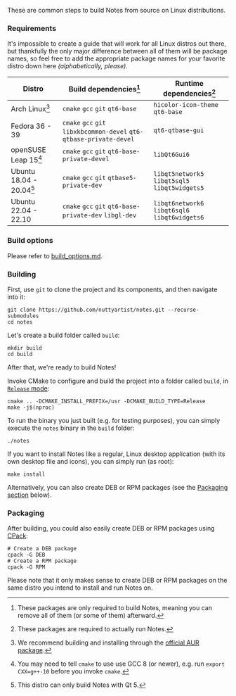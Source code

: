 These are common steps to build Notes from source on Linux distributions.

### Requirements

It's impossible to create a guide that will work for all Linux distros out there, but thankfully the only major difference between all of them will be package names, so feel free to add the appropriate package names for your favorite distro down here *(alphabetically, please)*.

| Distro                       | Build dependencies[^1]                                              | Runtime dependencies[^2]                       |
| ---------------------------- | ------------------------------------------------------------------- | ---------------------------------------------- |
| Arch Linux[^3]               | `cmake` `gcc` `git` `qt6-base`                                      | `hicolor-icon-theme` `qt6-base`                |
| Fedora 36 - 39               | `cmake` `gcc` `git` `libxkbcommon-devel` `qt6-qtbase-private-devel` | `qt6-qtbase-gui`                               |
| openSUSE Leap 15[^4]         | `cmake` `gcc` `git` `qt6-base-private-devel`                        | `libQt6Gui6`                                   |
| Ubuntu 18.04 - 20.04[^5]     | `cmake` `gcc` `git` `qtbase5-private-dev`                           | `libqt5network5` `libqt5sql5` `libqt5widgets5` |
| Ubuntu 22.04 - 22.10         | `cmake` `gcc` `git` `qt6-base-private-dev` `libgl-dev`              | `libqt6network6` `libqt6sql6` `libqt6widgets6` |

[^1]: These packages are only required to build Notes, meaning you can remove all of them (or some of them) afterward.
[^2]: These packages are required to actually run Notes.
[^3]: We recommend building and installing through the [official AUR package](https://aur.archlinux.org/packages/notes).
[^4]: You may need to tell `cmake` to use use GCC 8 (or newer), e.g. run `export CXX=g++-10` before you invoke `cmake`.
[^5]: This distro can only build Notes with Qt 5.

### Build options

Please refer to [build_options.md](build_options.md).

### Building

First, use `git` to clone the project and its components, and then navigate into it:

```shell
git clone https://github.com/nuttyartist/notes.git --recurse-submodules
cd notes
```

Let's create a build folder called `build`:

```shell
mkdir build
cd build
```

After that, we're ready to build Notes!

Invoke CMake to configure and build the project into a folder called `build`, in [`Release` mode](https://cmake.org/cmake/help/latest/variable/CMAKE_BUILD_TYPE.html):

```shell
cmake .. -DCMAKE_INSTALL_PREFIX=/usr -DCMAKE_BUILD_TYPE=Release
make -j$(nproc)
```

To run the binary you just built (e.g. for testing purposes), you can simply execute the `notes` binary in the `build` folder:

```shell
./notes
```

If you want to install Notes like a regular, Linux desktop application (with its own desktop file and icons), you can simply run (as root):

```shell
make install
```

Alternatively, you can also create DEB or RPM packages (see the [Packaging section](#Packaging) below).

### Packaging

After building, you could also easily create DEB or RPM packages using [CPack](https://cmake.org/cmake/help/latest/manual/cpack.1.html):

```shell
# Create a DEB package
cpack -G DEB
# Create a RPM package
cpack -G RPM
```

Please note that it only makes sense to create DEB or RPM packages on the same distro you intend to install and run Notes on.
